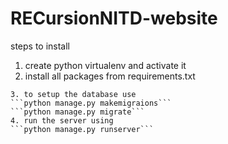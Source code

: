 # RECursionNITD-website

steps to install

1. create python virtualenv and activate it
2. install all packages from requirements.txt
  ```pip install -r "requirements.txt"
3. to setup the database use
  ```python manage.py makemigraions```
  ```python manage.py migrate```
4. run the server using
  ```python manage.py runserver```
